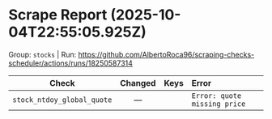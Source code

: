 # Scrape Report (2025-10-04T22:55:05.925Z)

Group: `stocks`  |  Run: https://github.com/AlbertoRoca96/scraping-checks-scheduler/actions/runs/18250587314

| Check | Changed | Keys | Error |
|---|:---:|:--|:--|
| `stock_ntdoy_global_quote` | — |  | `Error: quote missing price` |
